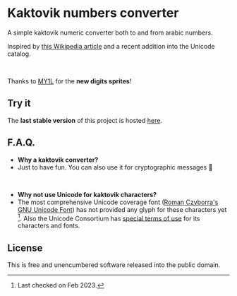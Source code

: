 # Kaktovik numbers converter

A simple kaktovik numeric converter both to and from arabic numbers.

Inspired by [this Wikipedia article](https://en.wikipedia.org/wiki/Kaktovik_numerals) and a recent addition into the Unicode catalog.

<br/>

Thanks to [MY1L](https://github.com/MY1L) for the **new digits sprites**!

## Try it

The **last stable version** of this project is hosted [here](https://chrisuser.github.io/kaktovik-converter/).

## F.A.Q.

- **Why a kaktovik converter?**
- Just to have fun. You can also use it for cryptographic messages 🤫

<br/>

- **Why not use Unicode for kaktovik characters?**
- The most comprehensive Unicode coverage font ([Roman Czyborra's GNU Unicode Font](http://czyborra.com/unifont/)) has not provided any glyph for these characters yet [^1]. Also the Unicode Consortium has [special terms of use](https://www.unicode.org/charts/PDF/U1D2C0.pdf) for its characters and fonts.

[^1]: Last checked on Feb 2023.

## License

This is free and unencumbered software released into the public domain.
